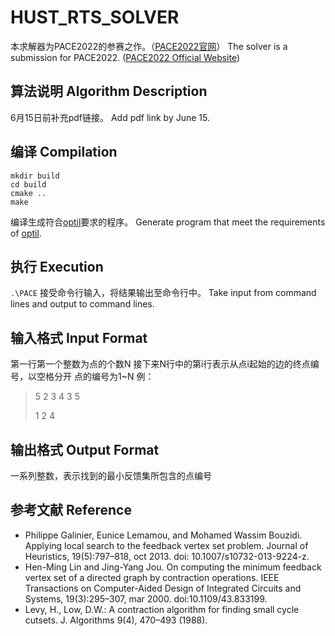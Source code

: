 # HUST_RTS_SOLVER

本求解器为PACE2022的参赛之作。（[PACE2022官网](https://pacechallenge.org/2022/)）
The solver is a submission for PACE2022. ([PACE2022 Official Website](https://pacechallenge.org/2022/))

## 算法说明 Algorithm Description

6月15日前补充pdf链接。
Add pdf link by June 15.

## 编译 Compilation

```shell
mkdir build
cd build
cmake ..
make
```

编译生成符合[optil](https://www.optil.io/optilion/problem/3198)要求的程序。
Generate program that meet the requirements of [optil](https://www.optil.io/optilion/problem/3198).

## 执行 Execution

`.\PACE`
接受命令行输入，将结果输出至命令行中。
Take input from command lines and output to command lines.

## 输入格式 Input Format

第一行第一个整数为点的个数N
接下来N行中的第i行表示从点i起始的边的终点编号，以空格分开
点的编号为1~N
例：

> 5
> 2 3 4
> 3 5
>
> 1 2
> 4

## 输出格式 Output Format

一系列整数，表示找到的最小反馈集所包含的点编号

## 参考文献 Reference

- Philippe Galinier, Eunice Lemamou, and Mohamed Wassim Bouzidi. Applying local search to the feedback vertex set problem. Journal of Heuristics, 19(5):797–818, oct 2013. doi: 10.1007/s10732-013-9224-z.
- Hen-Ming Lin and Jing-Yang Jou. On computing the minimum feedback vertex set of a directed graph by contraction operations. IEEE Transactions on Computer-Aided Design of Integrated Circuits and Systems, 19(3):295–307, mar 2000. doi:10.1109/43.833199.
- Levy, H., Low, D.W.: A contraction algorithm for finding small cycle cutsets. J. Algorithms 9(4), 470–493 (1988).